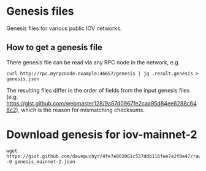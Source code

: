 # Genesis files

Genesis files for various public IOV networks.

## How to get a genesis file

There genesis file can be read via any RPC node in the network, e.g.

```
curl http://rpc.myrpcnode.example:46657/genesis | jq .result.genesis > genesis.json
```

The resulting files differ in the order of fields from the input genesis files (e.g. https://gist.github.com/webmaster128/9a87d0967fe2caa95d84ee6288c648c2), which is the reason for mismatching checksums.

# Download genesis for iov-mainnet-2

```
wget https://gist.github.com/davepuchyr/4fe7e002061c537ddb116fee7a2f8e47/raw/genesis.json -O genesis_mainnet-2.json
```
